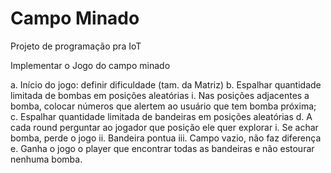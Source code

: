 # Campo Minado
Projeto de programação pra IoT

Implementar o Jogo do campo minado

  a. Início do jogo: definir dificuldade (tam. da Matriz)
  b. Espalhar quantidade limitada de bombas em posições aleatórias
  i. Nas posições adjacentes a bomba, colocar números que alertem ao usuário que tem bomba próxima;
  c. Espalhar quantidade limitada de bandeiras em posições aleatórias
  d. A cada round perguntar ao jogador que posição ele quer explorar
  i. Se achar bomba, perde o jogo
    ii. Bandeira pontua
    iii. Campo vazio, não faz diferença
  e. Ganha o jogo o player que encontrar todas as bandeiras e não estourar nenhuma bomba.
